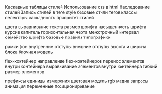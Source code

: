 
Каскадные таблицы стилей
Использование css в html
Наследование стилей
Запись стилей в теге style
базовые стили тегов
классы
селекторы
каскадность
приоритет стилей

цвета
выравнивание текста
размер шрифта
насыщенность шрифта
курсив
капитель
горизонтальная черта
межстрочный интервал
семейство шрифта
базовые правила типографики

рамки
фон
внутренние отступы
внешние отступы
высота и ширина блока
блочная модель

flex-контейнер
направление flex-контейнеров
перенос элементов внутри контейнера
выравнивание элементов внутри контейнера
гибкий размер элементов

префиксы
единицы измерения
цветовая модель rgb
медиа запросы
анимация
переменные
позиционирование